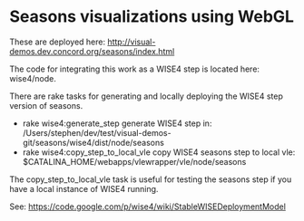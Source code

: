 Seasons visualizations using WebGL
==================================

These are deployed here: http://visual-demos.dev.concord.org/seasons/index.html

The code for integrating this work as a WISE4 step is located here: wise4/node.

There are rake tasks for generating and locally deploying the WISE4 step version of seasons.

* rake wise4:generate_step
  generate WISE4 step in: /Users/stephen/dev/test/visual-demos-git/seasons/wise4/dist/node/seasons
* rake wise4:copy_step_to_local_vle
  copy WISE4 seasons step to local vle: $CATALINA_HOME/webapps/vlewrapper/vle/node/seasons

The copy_step_to_local_vle task is useful for testing the seasons step if you have a local instance of WISE4 running.

See: https://code.google.com/p/wise4/wiki/StableWISEDeploymentModel
